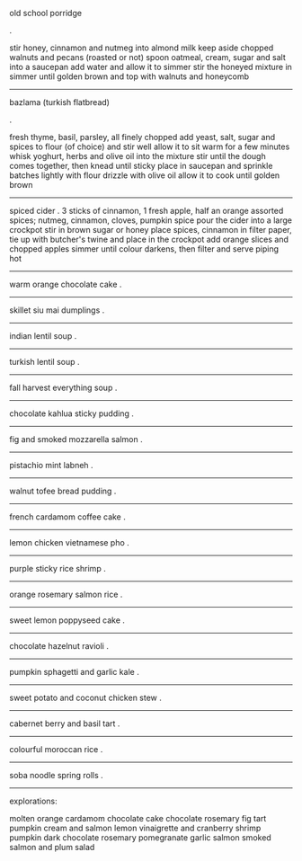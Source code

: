 old school porridge

.

stir honey, cinnamon and nutmeg into almond milk 
keep aside chopped walnuts and pecans (roasted or not)
spoon oatmeal, cream, sugar and salt into a saucepan
add water and allow it to simmer
stir the honeyed mixture in
simmer until golden brown and top with walnuts and honeycomb


---

bazlama (turkish flatbread)

.

fresh thyme, basil, parsley, all finely chopped
add yeast, salt, sugar and spices to flour (of choice) and stir well
allow it to sit warm for a few minutes
whisk yoghurt, herbs and olive oil into the mixture
stir until the dough comes together, then knead until sticky
place in saucepan and sprinkle batches lightly with flour
drizzle with olive oil 
allow it to cook until golden brown

---

spiced cider
.
3 sticks of cinnamon, 1 fresh apple, half an orange
assorted spices; nutmeg, cinnamon, cloves, pumpkin spice
pour the cider into a large crockpot
stir in brown sugar or honey
place spices, cinnamon in filter paper, tie up with butcher's twine and place in the crockpot
add orange slices and chopped apples
simmer until colour darkens, then filter and serve piping hot

---

warm orange chocolate cake
.

---

skillet siu mai dumplings
.

---

indian lentil soup
.

---

turkish lentil soup
.

---

fall harvest everything soup
.

---

chocolate kahlua sticky pudding
.

---

fig and smoked mozzarella salmon
.

---

pistachio mint labneh
.

---

walnut tofee bread pudding
.


---

french cardamom coffee cake
.

---

lemon chicken vietnamese pho
.

---

purple sticky rice shrimp
.

---

orange rosemary salmon rice
.

---

sweet lemon poppyseed cake
.

---


chocolate hazelnut ravioli
.

---

pumpkin sphagetti and garlic kale
.

---

sweet potato and coconut chicken stew
.

---

cabernet berry and basil tart
.

---

colourful moroccan rice
.

---

soba noodle spring rolls
.

---

explorations:

molten orange cardamom chocolate cake
chocolate rosemary fig tart
pumpkin cream and salmon
lemon vinaigrette and cranberry shrimp
pumpkin dark chocolate 
rosemary pomegranate garlic salmon
smoked salmon and plum salad


